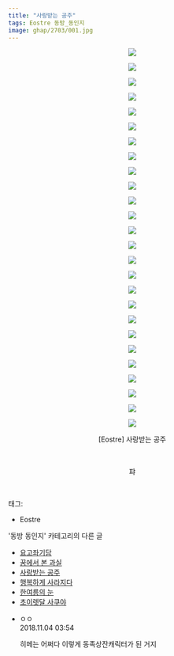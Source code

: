 ```yaml
---
title: "사랑받는 공주"
tags: Eostre 동방_동인지
image: ghap/2703/001.jpg
---
```

<div class="article">
<p style="text-align: center; clear: none; float: none;"><img src="{{ site.nasurl }}/ghap/2703/001.jpg"/></p>
<p style="text-align: center; clear: none; float: none;"><img src="{{ site.nasurl }}/ghap/2703/002.jpg"/></p>
<p style="text-align: center; clear: none; float: none;"><img src="{{ site.nasurl }}/ghap/2703/003.jpg"/></p>
<p style="text-align: center; clear: none; float: none;"><img src="{{ site.nasurl }}/ghap/2703/004.jpg"/></p>
<p style="text-align: center; clear: none; float: none;"><img src="{{ site.nasurl }}/ghap/2703/005.jpg"/></p>
<p style="text-align: center; clear: none; float: none;"><img src="{{ site.nasurl }}/ghap/2703/006.jpg"/></p>
<p style="text-align: center; clear: none; float: none;"><img src="{{ site.nasurl }}/ghap/2703/007.jpg"/></p>
<p style="text-align: center; clear: none; float: none;"><img src="{{ site.nasurl }}/ghap/2703/008.jpg"/></p>
<p style="text-align: center; clear: none; float: none;"><img src="{{ site.nasurl }}/ghap/2703/009.jpg"/></p>
<p style="text-align: center; clear: none; float: none;"><img src="{{ site.nasurl }}/ghap/2703/010.jpg"/></p>
<p style="text-align: center; clear: none; float: none;"><img src="{{ site.nasurl }}/ghap/2703/011.jpg"/></p>
<p style="text-align: center; clear: none; float: none;"><img src="{{ site.nasurl }}/ghap/2703/012.jpg"/></p>
<p style="text-align: center; clear: none; float: none;"><img src="{{ site.nasurl }}/ghap/2703/013.jpg"/></p>
<p style="text-align: center; clear: none; float: none;"><img src="{{ site.nasurl }}/ghap/2703/014.jpg"/></p>
<p style="text-align: center; clear: none; float: none;"><img src="{{ site.nasurl }}/ghap/2703/015.jpg"/></p>
<p style="text-align: center; clear: none; float: none;"><img src="{{ site.nasurl }}/ghap/2703/016.jpg"/></p>
<p style="text-align: center; clear: none; float: none;"><img src="{{ site.nasurl }}/ghap/2703/017.jpg"/></p>
<p style="text-align: center; clear: none; float: none;"><img src="{{ site.nasurl }}/ghap/2703/018.jpg"/></p>
<p style="text-align: center; clear: none; float: none;"><img src="{{ site.nasurl }}/ghap/2703/019.jpg"/></p>
<p style="text-align: center; clear: none; float: none;"><img src="{{ site.nasurl }}/ghap/2703/020.jpg"/></p>
<p style="text-align: center; clear: none; float: none;"><img src="{{ site.nasurl }}/ghap/2703/021.jpg"/></p>
<p style="text-align: center; clear: none; float: none;"><img src="{{ site.nasurl }}/ghap/2703/022.jpg"/></p>
<p style="text-align: center; clear: none; float: none;"><img src="{{ site.nasurl }}/ghap/2703/023.jpg"/></p>
<p style="text-align: center; clear: none; float: none;"><img src="{{ site.nasurl }}/ghap/2703/024.jpg"/></p>
<p style="text-align: center; clear: none; float: none;"><img src="{{ site.nasurl }}/ghap/2703/025.jpg"/></p>
<p style="text-align: center; clear: none; float: none;"><img src="{{ site.nasurl }}/ghap/2703/026.jpg"/></p>
<p style="text-align: center; clear: none; float: none;">[Eostre] 사랑받는 공주</p>
<p style="text-align: center; clear: none; float: none;"><br/></p>
<p style="text-align: center; clear: none; float: none;">퍄</p>
<p><br/></p>
</div><div class="tagTrail">
<p>태그: </p>
<ul>
<li>Eostre</li>
</ul>
</div><div class="another">
<p>'동방 동인지' 카테고리의 다른 글</p>
<ul>
<li><a href="/2016-10-30-ghap_2705">요고좌기담</a></li>
<li><a href="/2016-10-30-ghap_2704">꿈에서 본 과실</a></li>
<li><a href="/2016-10-30-ghap_2703">사랑받는 공주</a></li>
<li><a href="/2016-10-30-ghap_2702">행복하게 사라지다</a></li>
<li><a href="/2016-10-30-ghap_2701">한여름의 눈</a></li>
<li><a href="/2016-10-30-ghap_2700">초이렛달 사쿠야</a></li>
</ul>
</div><div class="cb_module cb_fluid">
<div class="cb_wrt cb_profile">
<div class="comment">
<ul>
<li class="cb_thumb_off" id="comment15367260">
<div class="cb_comment_area">
<div class="cb_info_area">
<div class="cb_section">
<span class="cb_nick_name">ㅇㅇ</span>
</div>
<div class="cb_section">
<span class="cb_date">2018.11.04 03:54 </span>
</div>
</div>
<div class="cb_dsc_comment">
<p class="cb_dsc">
											히메는 어쩌다 이렇게 동족상잔캐릭터가 된 거지
										</p>
</div>
</div></li>
</ul>
</div>
</div><!-- commentList close -->
</div>